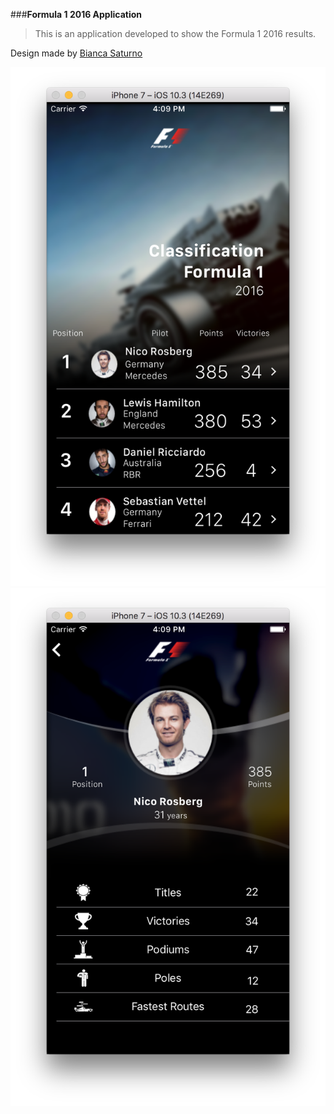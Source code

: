 ###**Formula 1 2016 Application**

> This is an application developed to show the Formula 1 2016 results.

Design made by [Bianca Saturno](https://www.behance.net/biancasaturno)

![alt tag](https://github.com/ggirotto/F1Results2016/blob/master/firstExample.png)
![alt tag](https://github.com/ggirotto/F1Results2016/blob/master/secondExample.png)
